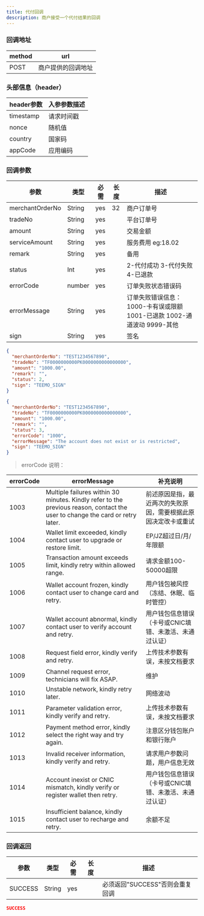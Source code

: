 ```yaml
---
title: 代付回调
description: 商户接受一个代付结果的回调
---
```


### 回调地址

| method | url                |
| ------ | ------------------ |
| POST   | 商户提供的回调地址 |

### 头部信息（header）

| header参数 | 入参参数描述 |
|----------|--------|
| timestamp | 请求时间戳  |
| nonce    | 随机值    |
| country  | 国家码    |
| appCode  | 应用编码   |


### 回调参数

| 参数            | 类型   | 必需 | 长度 | 描述                                              |
| --------------- | ------ | ---- | ---- |-------------------------------------------------|
| merchantOrderNo | String | yes  | 32   | 商户订单号                                           |
| tradeNo         | String | yes  |      | 平台订单号                                           |
| amount          | String | yes  |      | 交易金额                                            |
| serviceAmount   | String | yes   |     | 服务费用  eg:18.02 |
| remark          | String | yes  |      | 备用                                              |
| status          | Int | yes  |      | 2-代付成功 3-代付失败 4-已退款                             |
| errorCode       | number | yes  |      | 订单失败状态错误码                                       |
| errorMessage    | String | yes  |      | 订单失败错误信息：1000-卡有误或限额 1001-已退款 1002-通道波动 9999-其他 |
| sign            | String | yes  |      | 签名                                              |

```json title=回调成功示例
{
  "merchantOrderNo": "TEST1234567890",
  "tradeNo": "TF0000000000PK0000000000000000",
  "amount": "1000.00",
  "remark": "",
  "status": 2,
  "sign": "TEEMO_SIGN"
}
```
```json title=回调失败示例
{
  "merchantOrderNo": "TEST1234567890",
  "tradeNo": "TF0000000000PK0000000000000000",
  "amount": "1000.00",
  "remark": "",
  "status": 3,
  "errorCode": "1000",
  "errorMessage": "The account does not exist or is restricted",
  "sign": "TEEMO_SIGN"
}
```

> errorCode 说明：

| errorCode | errorMessage                                |    补充说明                            |
| --------- | ------------------------------------------- |--------------------------------|
| 1003 | Multiple failures within 30 minutes. Kindly refer to the previous reason, contact the user to change the card or retry later. | 前述原因是指，最近两次的失败原因，需要根据此原因决定改卡或重试 |
| 1004 | Wallet limit exceeded, kindly contact user to upgrade or restore limit. | EP/JZ超过日/月/年限额 |
| 1005 | Transaction amount exceeds limit, kindly retry within allowed range. | 请求金额100-50000超限 |
| 1006 | Wallet account frozen, kindly contact user to change card and retry. | 用户钱包被风控（冻结、休眠、临时管控） |
| 1007 | Wallet account abnormal, kindly contact user to verify account and retry. | 用户钱包信息错误（卡号或CNIC填错、未激活、未通过认证） |
| 1008 | Request field error, kindly verify and retry. | 上传技术参数有误，未按文档要求 |
| 1009 | Channel request error, technicians will fix ASAP. | 维护 |
| 1010 | Unstable network, kindly retry later. | 网络波动 |
| 1011 | Parameter validation error, kindly verify and retry. | 上传技术参数有误，未按文档要求 |
| 1012 | Payment method error, kindly select the right way and try again. | 注意区分钱包账户和银行账户 |
| 1013 | Invalid receiver information, kindly verify and retry. | 请求用户参数问题，用户信息无效 |
| 1014 | Account inexist or CNIC mismatch, kindly verify or register wallet then retry. | 用户钱包信息错误（卡号或CNIC填错、未激活、未通过认证） |
| 1015 | Insufficient balance, kindly contact user to recharge and retry. | 余额不足 |

### 回调返回

| 参数    | 类型   | 必需 | 长度 | 描述                            |
| ------- | ------ | ---- | ---- | ------------------------------- |
| SUCCESS | String | yes  |      | 必须返回"SUCCESS"否则会重复回调 |

```json title=回调示例
SUCCESS
```
